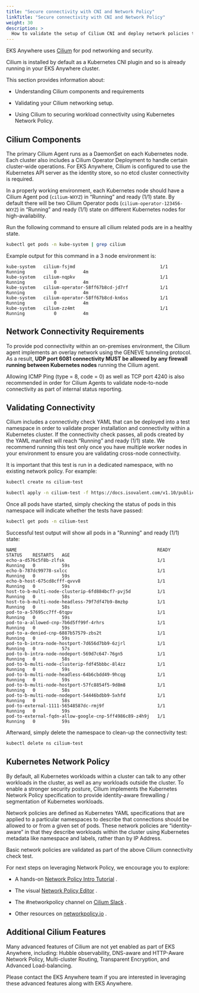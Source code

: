 ```yaml
---
title: "Secure connectivity with CNI and Network Policy"
linkTitle: "Secure connectivity with CNI and Network Policy"
weight: 30
description: >
  How to validate the setup of Cilium CNI and deploy network policies to secure workload connectivity.
---
```


<!-- overview -->

EKS Anywhere uses [Cilium](https://cilium.io) for pod networking and security.

<!-- body -->

Cilium is installed by default as a Kubernetes CNI plugin and so is already running in your EKS Anywhere cluster.

This section provides information about:

* Understanding Cilium components and requirements

* Validating your Cilium networking setup.

* Using Cilium to securing workload connectivity using Kubernetes Network Policy.


## Cilium Components

The primary Cilium Agent runs as a DaemonSet on each Kubernetes node.  Each cluster also includes a Cilium Operator Deployment to handle certain cluster-wide operations.  For EKS Anywhere, Cilium is configured to use the Kubernetes API server as the identity store, so no etcd cluster connectivity is required.

In a properly working environment, each Kubernetes node should have a Cilium Agent pod (`cilium-WXYZ`) in “Running” and ready (1/1) state.
By default there will be two
Cilium Operator pods (`cilium-operator-123456-WXYZ`) in “Running” and ready (1/1) state on different Kubernetes nodes for high-availability.

Run the following command to ensure all cilium related pods are in a healthy state.

```bash
kubectl get pods -n kube-system | grep cilium
```

Example output for this command in a 3 node environment is:

```
kube-system   cilium-fsjmd                                1/1     Running           0          4m
kube-system   cilium-nqpkv                                1/1     Running           0          4m
kube-system   cilium-operator-58ff67b8cd-jd7rf            1/1     Running           0          4m
kube-system   cilium-operator-58ff67b8cd-kn6ss            1/1     Running           0          4m
kube-system   cilium-zz4mt                                1/1     Running           0          4m
```

## Network Connectivity Requirements

To provide pod connectivity within an on-premises environment, the Cilium agent implements an overlay network using the GENEVE tunneling protocol.   As a result,
**UDP port 6081 connectivity MUST be allowed by any firewall running between Kubernetes nodes** running the Cilium agent.

Allowing ICMP Ping (type = 8, code = 0) as well as TCP port 4240 is also recommended in order for Cilium Agents to validate node-to-node connectivity as
part of internal status reporting.

## Validating Connectivity

Cilium includes a connectivity check YAML that can be deployed into a test namespace in order to validate proper installation and connectivity within a Kubernetes cluster.   If the connectivity check passes, all pods created by the YAML manifest will reach “Running” and ready (1/1) state.    We recommend running this test only once you have multiple worker nodes in your environment to ensure you are validating cross-node connectivity.

It is important that this test is run in a dedicated namespace, with no existing network policy.   For example:

```bash
kubectl create ns cilium-test
```

```bash
kubectl apply -n cilium-test -f https://docs.isovalent.com/v1.10/public/connectivity-check-eksa.yaml
```

Once all pods have started, simply checking the status of pods in this namespace will indicate whether the tests have passed:

```bash
kubectl get pods -n cilium-test
```

Successful test output will show all pods in a "Running" and ready (1/1) state:

```
NAME                                                     READY   STATUS    RESTARTS   AGE
echo-a-d576c5f8b-zlfsk                                   1/1     Running   0          59s
echo-b-787dc99778-sxlcc                                  1/1     Running   0          59s
echo-b-host-675cd8cfff-qvvv8                             1/1     Running   0          59s
host-to-b-multi-node-clusterip-6fd884bcf7-pvj5d          1/1     Running   0          58s
host-to-b-multi-node-headless-79f7df47b9-8mzbp           1/1     Running   0          58s
pod-to-a-57695cc7ff-6tqpv                                1/1     Running   0          59s
pod-to-a-allowed-cnp-7b6d5ff99f-4rhrs                    1/1     Running   0          59s
pod-to-a-denied-cnp-6887b57579-zbs2t                     1/1     Running   0          59s
pod-to-b-intra-node-hostport-7d656d7bb9-6zjrl            1/1     Running   0          57s
pod-to-b-intra-node-nodeport-569d7c647-76gn5             1/1     Running   0          58s
pod-to-b-multi-node-clusterip-fdf45bbbc-8l4zz            1/1     Running   0          59s
pod-to-b-multi-node-headless-64b6cbdd49-9hcqg            1/1     Running   0          59s
pod-to-b-multi-node-hostport-57fc8854f5-9d8m8            1/1     Running   0          58s
pod-to-b-multi-node-nodeport-54446bdbb9-5xhfd            1/1     Running   0          58s
pod-to-external-1111-56548587dc-rmj9f                    1/1     Running   0          59s
pod-to-external-fqdn-allow-google-cnp-5ff4986c89-z4h9j   1/1     Running   0          59s
```

Afterward, simply delete the namespace to clean-up the connectivity test:

```bash
kubectl delete ns cilium-test
```

## Kubernetes Network Policy

By default, all Kubernetes workloads within a cluster can talk to any other workloads in the cluster, as well as any workloads outside the cluster.  To enable a stronger security posture, Cilium implements the Kubernetes Network Policy specification to provide identity-aware firewalling / segmentation of Kubernetes workloads.

Network policies are defined as Kubernetes YAML specifications that are applied to a particular namespaces to describe that connections should be allowed to or from a given set of pods.  These network policies are “identity-aware” in that they describe workloads within the cluster using Kubernetes metadata like namespace and labels, rather than by IP Address.

Basic network policies are validated as part of the above Cilium connectivity check test.

For next steps on leveraging Network Policy, we encourage you to explore:

* A hands-on [Network Policy Intro Tutorial](https://github.com/networkpolicy/tutorial) .

* The visual [Network Policy Editor](https://editor.cilium.io) .

* The #networkpolicy channel on [Cilium Slack](https://cilium.io/slack) .

* Other resources on [networkpolicy.io](https://networkpolicy.io) .


## Additional Cilium Features

Many advanced features of Cilium are not yet enabled as part of EKS Anywhere, including:  Hubble observability, DNS-aware and HTTP-Aware Network Policy, Multi-cluster Routing, Transparent Encryption, and Advanced Load-balancing.

Please contact the EKS Anywhere team if you are interested in leveraging these advanced features along with EKS Anywhere.
